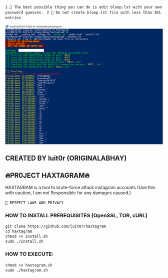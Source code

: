 ``1 🛑 The best possible thing you can do is edit bloop.lst with your own password guesses. `` 
``2 🛑 Do not create bloop.lst file with less than 101 entries``  

![alt text](https://github.com/luit0r/haxtagram/blob/master/images/working.png)


## CREATED BY luit0r (ORIGINALABHAY)
## 🔥PR0JECT HAXTAGRAM🔥
HAXTAGRAM is a tool to brute-force attack instagram accounts (Use this with caution, I am not Responsible for any damages caused.)

``
🛑 RESPECT LAWS AND PRIVACY
``

### HOW TO INSTALL PREREQUISITES (OpenSSL, TOR, cURL)
```
git clone https://github.com/luit0r/haxtagram
cd haxtagram
chmod +x install.sh
sudo ./install.sh
```
### HOW TO EXECUTE:
```
chmod +x haxtagram.sh
sudo ./haxtagram.sh
```


